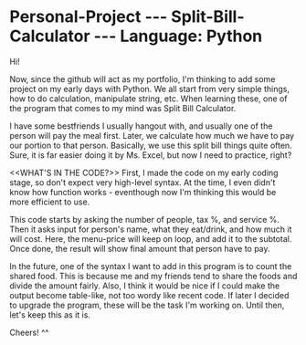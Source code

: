# Personal-Project --- Split-Bill-Calculator --- Language: Python

Hi!

Now, since the github will act as my portfolio, I'm thinking to add some project on my early days with Python.
We all start from very simple things, how to do calculation, manipulate string, etc.
When learning these, one of the program that comes to my mind was Split Bill Calculator.

I have some bestfriends I usually hangout with, and usually one of the person will pay the meal first.
Later, we calculate how much we have to pay our portion to that person.
Basically, we use this split bill things quite often.
Sure, it is far easier doing it by Ms. Excel, but now I need to practice, right?

<<WHAT'S IN THE CODE?>>
First, I made the code on my early coding stage, so don't expect very high-level syntax.
At the time, I even didn't know how function works - eventhough now I'm thinking this would be more efficient to use.

This code starts by asking the number of people, tax %, and service %.
Then it asks input for person's name, what they eat/drink, and how much it will cost.
Here, the menu-price will keep on loop, and add it to the subtotal.
Once done, the result will show final amount that person have to pay.

In the future, one of the syntax I want to add in this program is to count the shared food.
This is because me and my friends tend to share the foods and divide the amount fairly.
Also, I think it would be nice if I could make the output become table-like, not too wordy like recent code.
If later I decided to upgrade the program, these will be the task I'm working on.
Until then, let's keep this as it is.

Cheers! ^^
